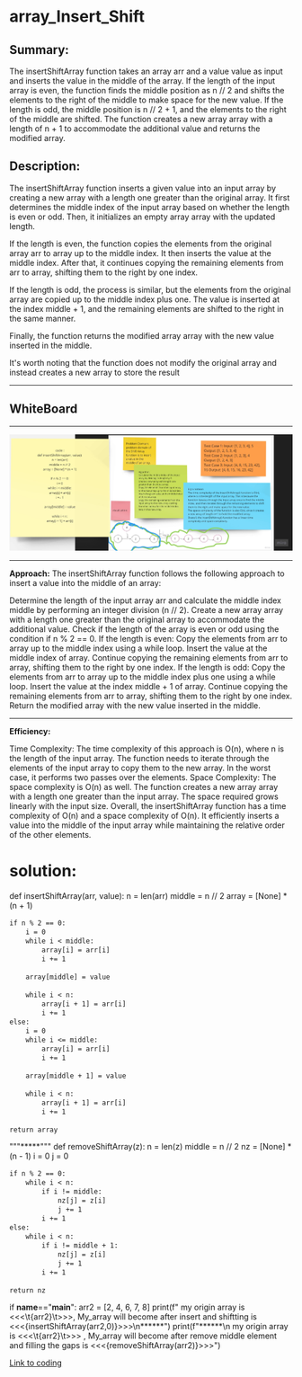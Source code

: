 # array_Insert_Shift
## Summary:
The insertShiftArray function takes an array arr and a value value as input and inserts the value in the middle of the array. If the length of the input array is even, the function finds the middle position as n // 2 and shifts the elements to the right of the middle to make space for the new value. If the length is odd, the middle position is n // 2 + 1, and the elements to the right of the middle are shifted. The function creates a new array array with a length of n + 1 to accommodate the additional value and returns the modified array.

## Description:
The insertShiftArray function inserts a given value into an input array by creating a new array with a length one greater than the original array. It first determines the middle index of the input array based on whether the length is even or odd. Then, it initializes an empty array array with the updated length.

If the length is even, the function copies the elements from the original array arr to array up to the middle index. It then inserts the value at the middle index. After that, it continues copying the remaining elements from arr to array, shifting them to the right by one index.

If the length is odd, the process is similar, but the elements from the original array are copied up to the middle index plus one. The value is inserted at the index middle + 1, and the remaining elements are shifted to the right in the same manner.

Finally, the function returns the modified array array with the new value inserted in the middle.

It's worth noting that the function does not modify the original array and instead creates a new array to store the result
*****
## WhiteBoard 
***********
![](ins.jpg)

*****
**Approach:**
The insertShiftArray function follows the following approach to insert a value into the middle of an array:

Determine the length of the input array arr and calculate the middle index middle by performing an integer division (n // 2).
Create a new array array with a length one greater than the original array to accommodate the additional value.
Check if the length of the array is even or odd using the condition if n % 2 == 0.
If the length is even:
Copy the elements from arr to array up to the middle index using a while loop.
Insert the value at the middle index of array.
Continue copying the remaining elements from arr to array, shifting them to the right by one index.
If the length is odd:
Copy the elements from arr to array up to the middle index plus one using a while loop.
Insert the value at the index middle + 1 of array.
Continue copying the remaining elements from arr to array, shifting them to the right by one index.
Return the modified array with the new value inserted in the middle.
****
**Efficiency:**

Time Complexity: The time complexity of this approach is O(n), where n is the length of the input array. The function needs to iterate through the elements of the input array to copy them to the new array. In the worst case, it performs two passes over the elements.
Space Complexity: The space complexity is O(n) as well. The function creates a new array array with a length one greater than the input array. The space required grows linearly with the input size.
Overall, the insertShiftArray function has a time complexity of O(n) and a space complexity of O(n). It efficiently inserts a value into the middle of the input array while maintaining the relative order of the other elements.

# solution:
def insertShiftArray(arr, value):
    n = len(arr)
    middle = n // 2
    array = [None] * (n + 1)
    
    if n % 2 == 0:
        i = 0
        while i < middle:
            array[i] = arr[i]
            i += 1
        
        array[middle] = value
        
        while i < n:
            array[i + 1] = arr[i]
            i += 1
    else:
        i = 0
        while i <= middle:
            array[i] = arr[i]
            i += 1
        
        array[middle + 1] = value
        
        while i < n:
            array[i + 1] = arr[i]
            i += 1
    
    return array

"""*****"""
def removeShiftArray(z):
    n = len(z)
    middle = n // 2
    nz = [None] * (n - 1)
    i = 0
    j = 0

    if n % 2 == 0:
        while i < n:
            if i != middle:
                nz[j] = z[i]
                j += 1
            i += 1
    else:
        while i < n:
            if i != middle + 1:
                nz[j] = z[i]
                j += 1
            i += 1
    
    return nz

if __name__=="__main__":
   arr2 = [2, 4, 6, 7, 8]
   print(f" my origin array is <<<\t{arr2}\t>>>, My_array will become after insert and shiftting is <<<{insertShiftArray(arr2,0)}>>>\n******")
   print(f"******\n my origin array is <<<\t{arr2}\t>>> , My_array will become after remove middle element and filling the gaps is <<<{removeShiftArray(arr2)}>>>")

 

[Link to coding](.py)
